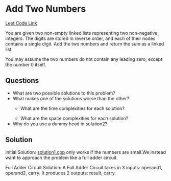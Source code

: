 <h1>Add Two Numbers</h1>

<a href="https://leetcode.com/problems/add-two-numbers/">Leet Code Link</a>

You are given two non-empty linked lists representing two non-negative integers. The digits are stored in reverse order, and each of their nodes contains a single digit. Add the two numbers and return the sum as a linked list.

You may assume the two numbers do not contain any leading zero, except the number 0 itself.

<h2>Questions</h2>

<ul>
    <li>What are two possible solutions to this problem?</li>
    <li>What makes one of the solutions worse than the other?</li>
    <ul>
        <li>What are the time complexities for each solution?</li>
    </ul>
    <ul>
        <li>What are the space complexities for each solution?</li>
    </ul>
    <li>Why do you use a dummy head in solution2?</li>
</ul>



<h2>Solution</h2>

Initial Solution: <a href="https://github.com/andreidimaano/DataStructuresAlgorithms/blob/main/data-structures/linked-list/LeetCode/Add-Two-Numbers/solution1.cpp">solution1.cpp</a> only works if the numbers are small.We instead want to approach the problem like a full adder circuit.

Full Adder Circuit Solution: A Full Adder Circuit takes in 3 inputs: operand1, operand2, carry. It produces 2 outputs: result, carry. 
